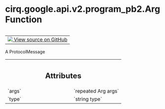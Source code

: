 <div itemscope itemtype="http://developers.google.com/ReferenceObject">
<meta itemprop="name" content="cirq.google.api.v2.program_pb2.ArgFunction" />
<meta itemprop="path" content="Stable" />
</div>

# cirq.google.api.v2.program_pb2.ArgFunction

<!-- Insert buttons and diff -->

<table class="tfo-notebook-buttons tfo-api" align="left">

<td>
  <a target="_blank" href="https://github.com/quantumlib/cirq/tree/master/cirq/google/api/v2/program.proto">
    <img src="https://www.tensorflow.org/images/GitHub-Mark-32px.png" />
    View source on GitHub
  </a>
</td>
</table>



A ProtocolMessage

<!-- Placeholder for "Used in" -->




<!-- Tabular view -->
 <table class="responsive fixed orange">
<colgroup><col width="214px"><col></colgroup>
<tr><th colspan="2"><h2 class="add-link">Attributes</h2></th></tr>

<tr>
<td>
`args`
</td>
<td>
`repeated Arg args`
</td>
</tr><tr>
<td>
`type`
</td>
<td>
`string type`
</td>
</tr>
</table>



